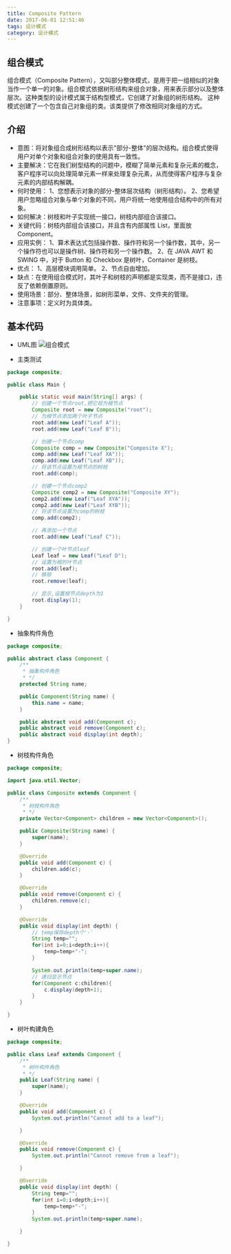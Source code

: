 ```yaml
---
title: Composite Pattern
date: 2017-06-01 12:51:46
tags: 设计模式
category: 设计模式
---
```


## 组合模式
组合模式（Composite Pattern），又叫部分整体模式，是用于把一组相似的对象当作一个单一的对象。组合模式依据树形结构来组合对象，用来表示部分以及整体层次。这种类型的设计模式属于结构型模式，它创建了对象组的树形结构。
这种模式创建了一个包含自己对象组的类。该类提供了修改相同对象组的方式。

## 介绍
* 意图：将对象组合成树形结构以表示"部分-整体"的层次结构。组合模式使得用户对单个对象和组合对象的使用具有一致性。
* 主要解决：它在我们树型结构的问题中，模糊了简单元素和复杂元素的概念，客户程序可以向处理简单元素一样来处理复杂元素，从而使得客户程序与复杂元素的内部结构解耦。
* 何时使用： 1、您想表示对象的部分-整体层次结构（树形结构）。 2、您希望用户忽略组合对象与单个对象的不同，用户将统一地使用组合结构中的所有对象。
* 如何解决：树枝和叶子实现统一接口，树枝内部组合该接口。
* 关键代码：树枝内部组合该接口，并且含有内部属性 List，里面放 Component。
* 应用实例： 1、算术表达式包括操作数、操作符和另一个操作数，其中，另一个操作符也可以是操作树、操作符和另一个操作数。 2、在 JAVA AWT 和 SWING 中，对于 Button 和 Checkbox 是树叶，Container 是树枝。
* 优点： 1、高层模块调用简单。 2、节点自由增加。
* 缺点：在使用组合模式时，其叶子和树枝的声明都是实现类，而不是接口，违反了依赖倒置原则。
* 使用场景：部分、整体场景，如树形菜单，文件、文件夹的管理。
* 注意事项：定义时为具体类。

## 基本代码
* UML图
![组合模式](Composite.png)

* 主类测试
```java
package composite;

public class Main {

    public static void main(String[] args) {
        // 创建一个节点root,把它视为根节点
        Composite root = new Composite("root");
        // 为根节点添加两个叶子节点
        root.add(new Leaf("Leaf A"));
        root.add(new Leaf("Leaf B"));

        // 创建一个节点comp
        Composite comp = new Composite("Composite X");
        comp.add(new Leaf("Leaf XA"));
        comp.add(new Leaf("Leaf XB"));
        // 将该节点设置为根节点的树枝
        root.add(comp);

        // 创建一个节点comp2
        Composite comp2 = new Composite("Composite XY");
        comp2.add(new Leaf("Leaf XYA"));
        comp2.add(new Leaf("Leaf XYB"));
        // 将该节点设置为comp的树枝
        comp.add(comp2);

        // 再添加一个节点
        root.add(new Leaf("Leaf C"));

        // 创建一个叶节点leaf
        Leaf leaf = new Leaf("Leaf D");
        // 设置为根的叶节点
        root.add(leaf);
        // 移除
        root.remove(leaf);

        // 显示,设置根节点depth为1
        root.display(1);
    }

}
```

* 抽象构件角色
```java
package composite;

public abstract class Component {
    /**
     * 抽象构件角色
     * */
    protected String name;

    public Component(String name) {
        this.name = name;
    }

    public abstract void add(Component c);
    public abstract void remove(Component c);
    public abstract void display(int depth);
}

```

* 树枝构件角色
```java
package composite;

import java.util.Vector;

public class Composite extends Component {
    /**
     * 树枝构件角色
     * */
    private Vector<Component> children = new Vector<Component>();

    public Composite(String name) {
        super(name);
    }

    @Override
    public void add(Component c) {
        children.add(c);
    }

    @Override
    public void remove(Component c) {
        children.remove(c);
    }

    @Override
    public void display(int depth) {
        // temp保存depth个'-'
        String temp="";
        for(int i=0;i<depth;i++){
            temp=temp+"-";
        }

        System.out.println(temp+super.name);
        // 递归显示节点
        for(Component c:children){
            c.display(depth+1);
        }
    }

}
```

* 树叶构建角色
```java
package composite;

public class Leaf extends Component {
    /**
     * 树叶构件角色
     * */
    public Leaf(String name) {
        super(name);
    }

    @Override
    public void add(Component c) {
        System.out.println("Cannot add to a leaf");

    }

    @Override
    public void remove(Component c) {
        System.out.println("Cannot remove from a leaf");

    }

    @Override
    public void display(int depth) {
        String temp="";
        for(int i=0;i<depth;i++){
            temp=temp+"-";
        }
        System.out.println(temp+super.name);

    }

}
```
